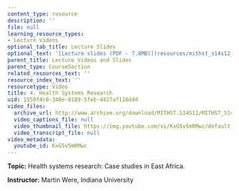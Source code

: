 ```yaml
---
content_type: resource
description: ''
file: null
learning_resource_types:
- Lecture Videos
optional_tab_title: Lecture Slides
optional_text: '[Lecture slides (PDF - 7.8MB)](resources/mithst_s14s12_lec06_1104)'
parent_title: Lecture Videos and Slides
parent_type: CourseSection
related_resources_text: ''
resource_index_text: ''
resourcetype: Video
title: 4. Health Systems Research
uid: 1559f4c0-348e-8189-5feb-4427af116d4d
video_files:
  archive_url: http://www.archive.org/download/MITHST.S14S12/MITHST_S14S12_lec04_300k.mp4
  video_captions_file: null
  video_thumbnail_file: https://img.youtube.com/vi/KxG5v5mRMwc/default.jpg
  video_transcript_file: null
video_metadata:
  youtube_id: KxG5v5mRMwc
---
```


**Topic:** Health systems research: Case studies in East Africa.

**Instructor:** Martin Were, Indiana University